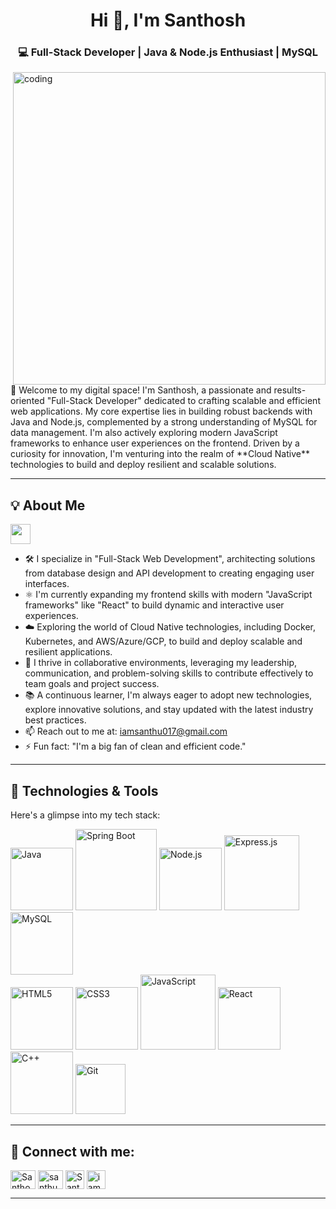 <h1 align="center">Hi 👋, I'm Santhosh</h1>
<h3 align="center">💻 Full-Stack Developer | Java & Node.js Enthusiast | MySQL </h3>
<img align="right" alt="coding" width="500" src="https://user-images.githubusercontent.com/74038190/212749447-bfb7e725-6987-49d9-ae85-2015e3e7cc41.gif">

<p align="left">
  👋 Welcome to my digital space! I'm Santhosh, a passionate and results-oriented "Full-Stack Developer" dedicated to crafting scalable and efficient web applications. My core expertise lies in building robust backends with Java and Node.js, complemented by a strong understanding of MySQL for data management. I'm also actively exploring modern JavaScript frameworks to enhance user experiences on the frontend. Driven by a curiosity for innovation, I'm venturing into the realm of **Cloud Native** technologies to build and deploy resilient and scalable solutions.
</p>

---

## 💡 About Me

<img src = "https://media2.giphy.com/media/QssGEmpkyEOhBCb7e1/giphy.gif?cid=ecf05e47a0n3gi1bfqntqmob8g9aid1oyj2wr3ds3mg700bl&rid=giphy.gif" width = 32px>

* 🛠️ I specialize in "Full-Stack Web Development", architecting solutions from database design and API development to creating engaging user interfaces.
* ⚛️ I'm currently expanding my frontend skills with modern "JavaScript frameworks" like "React" to build dynamic and interactive user experiences.
* ☁️ Exploring the world of Cloud Native technologies, including Docker, Kubernetes, and AWS/Azure/GCP, to build and deploy scalable and resilient applications.
* 🚀 I thrive in collaborative environments, leveraging my leadership, communication, and problem-solving skills to contribute effectively to team goals and project success.
* 📚 A continuous learner, I'm always eager to adopt new technologies, explore innovative solutions, and stay updated with the latest industry best practices.
* 📫 Reach out to me at: iamsanthu017@gmail.com
* ⚡ Fun fact:  "I'm a big fan of clean and efficient code."

---

## 🔧 Technologies & Tools

<p align="left">
  Here's a glimpse into my tech stack:
</p>

<p align="left">
  <img src="https://img.shields.io/badge/Java-ED8B00?style=for-the-badge&logo=java&logoColor=white" alt="Java" width="100"/>
  <img src="https://img.shields.io/badge/Spring_Boot-6DB33F?style=for-the-badge&logo=spring-boot&logoColor=white" alt="Spring Boot" width="130"/>
  <img src="https://img.shields.io/badge/Node.js-43853D?style=for-the-badge&logo=node.js&logoColor=white" alt="Node.js" width="100"/>
  <img src="https://img.shields.io/badge/Express.js-000000?style=for-the-badge&logo=express&logoColor=white" alt="Express.js" width="120"/>
  <img src="https://img.shields.io/badge/MySQL-005C84?style=for-the-badge&logo=mysql&logoColor=white" alt="MySQL" width="100"/>

  <br/>
  <img src="https://img.shields.io/badge/HTML5-E34F26?style=for-the-badge&logo=html5&logoColor=white" alt="HTML5" width="100"/>
  <img src="https://img.shields.io/badge/CSS3-1572B6?style=for-the-badge&logo=css3&logoColor=white" alt="CSS3" width="100"/>
  <img src="https://img.shields.io/badge/JavaScript-F7DF1E?style=for-the-badge&logo=javascript&logoColor=black" alt="JavaScript" width="120"/>
  <img src="https://img.shields.io/badge/React-61DAFB?style=for-the-badge&logo=react&logoColor=black" alt="React" width="100"/>
  <img src="https://img.shields.io/badge/C%2B%2B-00599C?style=for-the-badge&logo=c%2B%2B&logoColor=white" alt="C++" width="100"/>
  <img src="https://img.shields.io/badge/Git-F05032?style=for-the-badge&logo=git&logoColor=white" alt="Git" width="80"/>
 
</p>

---




## 🔗 Connect with me:

<p align="left">
  <a href="https://www.linkedin.com/in/santhosh-a-s--/" target="blank"><img align="center" src="https://raw.githubusercontent.com/rahuldkjain/github-profile-readme-generator/master/src/images/icons/Social/linked-in-alt.svg" alt="Santhosh A S on LinkedIn" height="30" width="40" /></a>
  <a href="https://instagram.com/santhu_santhosh17" target="blank"><img align="center" src="https://raw.githubusercontent.com/rahuldkjain/github-profile-readme-generator/master/src/images/icons/Social/instagram.svg" alt="santhu_santhosh17 on Instagram" height="30" width="40" /></a>
 <a href="https://github.com/Santhu-017" target="blank"><img align="center" src="https://img.shields.io/badge/GitHub-100000?style=for-the-badge&logo=github&logoColor=white" alt="Santhosh A S on GitHub" height="30" /></a>
    <a href="mailto:iamsanthu017@gmail.com" target="blank"><img align="center" src="https://img.shields.io/badge/Gmail-D14836?style=for-the-badge&logo=gmail&logoColor=white" alt="iamsanthu017 on Gmail" height="30" /></a>
 
  </p>

---


